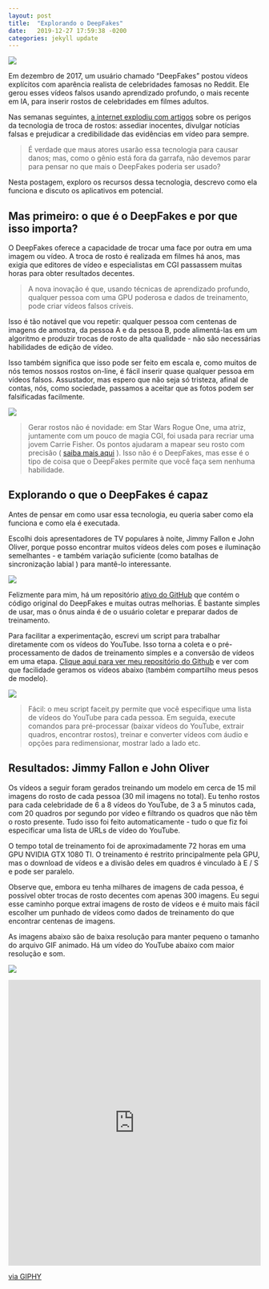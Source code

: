 ```yaml
---
layout: post
title:  "Explorando o DeepFakes"
date:   2019-12-27 17:59:38 -0200
categories: jekyll update
---
```


![](https://trello-attachments.s3.amazonaws.com/5d7e8031eaec3e42c24aade0/5e18b20f20a8d10e1aa0bba6/9c2f3b9f91dec916462e46df6ea731dc/1_CKb1y7IC8LFcdMYj4yOdAQ.png)

Em dezembro de 2017, um usuário chamado “DeepFakes” postou vídeos explícitos com aparência realista de celebridades famosas no Reddit. Ele gerou esses vídeos falsos usando aprendizado profundo, o mais recente em IA, para inserir rostos de celebridades em filmes adultos.

Nas semanas seguintes, [a internet explodiu com artigos](https://www.economist.com/news/science-and-technology/21724370-generating-convincing-audio-and-video-fake-events-fake-news-you-aint-seen) sobre os perigos da tecnologia de troca de rostos: assediar inocentes, divulgar notícias falsas e prejudicar a credibilidade das evidências em vídeo para sempre.


>É verdade que maus atores usarão essa tecnologia para causar danos; mas, como o gênio está fora da garrafa, não devemos parar para pensar no que mais o DeepFakes poderia ser usado?

Nesta postagem, exploro os recursos dessa tecnologia, descrevo como ela funciona e discuto os aplicativos em potencial.

## Mas primeiro: o que é o DeepFakes e por que isso importa?

O DeepFakes oferece a capacidade de trocar uma face por outra em uma imagem ou vídeo. A troca de rosto é realizada em filmes há anos, mas exigia que editores de vídeo e especialistas em CGI passassem muitas horas para obter resultados decentes.

>A nova inovação é que, usando técnicas de aprendizado profundo, qualquer pessoa com uma GPU poderosa e dados de treinamento, pode criar vídeos falsos críveis.

Isso é tão notável que vou repetir: qualquer pessoa com centenas de imagens de amostra, da pessoa A e da pessoa B, pode alimentá-las em um algoritmo e produzir trocas de rosto de alta qualidade - não são necessárias habilidades de edição de vídeo.

Isso também significa que isso pode ser feito em escala e, como muitos de nós temos nossos rostos on-line, é fácil inserir quase qualquer pessoa em vídeos falsos. Assustador, mas espero que não seja só tristeza, afinal de contas, nós, como sociedade, passamos a aceitar que as fotos podem ser falsificadas facilmente.

![](https://trello-attachments.s3.amazonaws.com/5d7e8031eaec3e42c24aade0/5e18b20f20a8d10e1aa0bba6/d8c59e0a9ca006cd9480bf8a9a8cc192/1_fJGhISycAP9eoz1cQx3tlA.png)

>Gerar rostos não é novidade: em Star Wars Rogue One, uma atriz, juntamente com um pouco de magia CGI, foi usada para recriar uma jovem Carrie Fisher. Os pontos ajudaram a mapear seu rosto com precisão ( [saiba mais aqui](https://hellogiggles.com/reviews-coverage/movies/princess-leia-rogue-one-behind-the-scenes/) ). Isso não é o DeepFakes, mas esse é o tipo de coisa que o DeepFakes permite que você faça sem nenhuma habilidade.

## Explorando o que o DeepFakes é capaz

Antes de pensar em como usar essa tecnologia, eu queria saber como ela funciona e como ela é executada.

Escolhi dois apresentadores de TV populares à noite, Jimmy Fallon e John Oliver, porque posso encontrar muitos vídeos deles com poses e iluminação semelhantes - e também variação suficiente (como batalhas de sincronização labial ) para mantê-lo interessante.

![](https://trello-attachments.s3.amazonaws.com/5d7e8031eaec3e42c24aade0/5e18b20f20a8d10e1aa0bba6/1b76edb4d57ab5440eb48e57ae982545/1_FAe7GFL-Qi5l9rfUSRmGfg.png)

Felizmente para mim, há um repositório [ativo do GitHub](https://github.com/deepfakes/faceswap) que contém o código original do DeepFakes e muitas outras melhorias. É bastante simples de usar, mas o ônus ainda é de o usuário coletar e preparar dados de treinamento.

Para facilitar a experimentação, escrevi um script para trabalhar diretamente com os vídeos do YouTube. Isso torna a coleta e o pré-processamento de dados de treinamento simples e a conversão de vídeos em uma etapa. [Clique aqui para ver meu repositório do Github](https://github.com/goberoi/faceit) e ver com que facilidade geramos os vídeos abaixo (também compartilho meus pesos de modelo).

![](https://trello-attachments.s3.amazonaws.com/5d7e8031eaec3e42c24aade0/5e18b20f20a8d10e1aa0bba6/bbfed353f415b162a9b3a561f72f55ed/1_0yCuz4af30ol9Vd5DNBsUQ.png)

>Fácil: o meu script faceit.py permite que você especifique uma lista de vídeos do YouTube para cada pessoa. Em seguida, execute comandos para pré-processar (baixar vídeos do YouTube, extrair quadros, encontrar rostos), treinar e converter vídeos com áudio e opções para redimensionar, mostrar lado a lado etc.

## Resultados: Jimmy Fallon e John Oliver

Os vídeos a seguir foram gerados treinando um modelo em cerca de 15 mil imagens do rosto de cada pessoa (30 mil imagens no total). Eu tenho rostos para cada celebridade de 6 a 8 vídeos do YouTube, de 3 a 5 minutos cada, com 20 quadros por segundo por vídeo e filtrando os quadros que não têm o rosto presente. Tudo isso foi feito automaticamente - tudo o que fiz foi especificar uma lista de URLs de vídeo do YouTube.

O tempo total de treinamento foi de aproximadamente 72 horas em uma GPU NVIDIA GTX 1080 TI. O treinamento é restrito principalmente pela GPU, mas o download de vídeos e a divisão deles em quadros é vinculado à E / S e pode ser paralelo.

Observe que, embora eu tenha milhares de imagens de cada pessoa, é possível obter trocas de rosto decentes com apenas 300 imagens. Eu segui esse caminho porque extraí imagens de rosto de vídeos e é muito mais fácil escolher um punhado de vídeos como dados de treinamento do que encontrar centenas de imagens.

As imagens abaixo são de baixa resolução para manter pequeno o tamanho do arquivo GIF animado. Há um vídeo do YouTube abaixo com maior resolução e som.


![](https://media.giphy.com/media/fo23NLu9hCqAZYi4Eh/giphy.gif)

<div style="width:100%;height:0;padding-bottom:113%;position:relative;"><iframe src="https://giphy.com/embed/fo23NLu9hCqAZYi4Eh" width="100%" height="100%" style="position:absolute" frameBorder="0" class="giphy-embed" allowFullScreen></iframe></div><p><a href="https://giphy.com/gifs/fo23NLu9hCqAZYi4Eh">via GIPHY</a></p>

